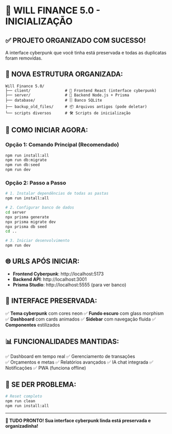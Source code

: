 # 🚀 WILL FINANCE 5.0 - INICIALIZAÇÃO

## ✅ PROJETO ORGANIZADO COM SUCESSO!

A interface cyberpunk que você tinha está preservada e todas as duplicatas foram removidas.

## 📁 NOVA ESTRUTURA ORGANIZADA:

```
Will Finance 5.0/
├── client/               # 🎨 Frontend React (interface cyberpunk)
├── server/               # 🔧 Backend Node.js + Prisma  
├── database/             # 🗄️ Banco SQLite
├── backup_old_files/     # 📦 Arquivos antigos (pode deletar)
└── scripts diversos      # 🛠️ Scripts de inicialização
```

## 🎯 COMO INICIAR AGORA:

### **Opção 1: Comando Principal (Recomendado)**
```bash
npm run install:all
npm run db:migrate
npm run db:seed
npm run dev
```

### **Opção 2: Passo a Passo**
```bash
# 1. Instalar dependências de todas as pastas
npm run install:all

# 2. Configurar banco de dados
cd server
npx prisma generate
npx prisma migrate dev
npx prisma db seed
cd ..

# 3. Iniciar desenvolvimento
npm run dev
```

## 🌐 URLS APÓS INICIAR:

- **Frontend Cyberpunk**: http://localhost:5173
- **Backend API**: http://localhost:3001  
- **Prisma Studio**: http://localhost:5555 (para ver banco)

## 🎨 INTERFACE PRESERVADA:

✅ **Tema cyberpunk** com cores neon
✅ **Fundo escuro** com glass morphism
✅ **Dashboard** com cards animados
✅ **Sidebar** com navegação fluida
✅ **Componentes** estilizados

## 📊 FUNCIONALIDADES MANTIDAS:

✅ Dashboard em tempo real
✅ Gerenciamento de transações  
✅ Orçamentos e metas
✅ Relatórios avançados
✅ IA chat integrada
✅ Notificações
✅ PWA (funciona offline)

## 🔧 SE DER PROBLEMA:

```bash
# Reset completo
npm run clean
npm run install:all
```

---

**🚀 TUDO PRONTO! Sua interface cyberpunk linda está preservada e organizadinha!**
